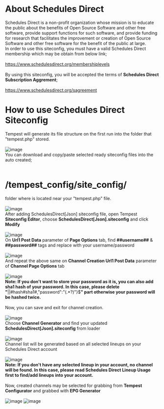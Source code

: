 # About Schedules Direct
Schedules Direct is a non-profit organization whose mission is to educate the public about the benefits of Open Source Software and other free software, provide support functions for such software, and provide funding for research that facilitates the improvement or creation of Open Source Software and other free software for the benefit of the public at large.
<br>
In order to use this siteconfig, you must have a valid Schedules Direct membership which may be obtain from below link;<br><br>
https://www.schedulesdirect.org/membershiplevels
<br><br>By using this siteconfig, you will be accepted the terms of **Schedules Direct Subscription Aggrement**;<br><br>
https://www.schedulesdirect.org/sagreement
# How to use Schedules Direct Siteconfig
Tempest will generate its file structure on the first run into the folder that "tempest.php" stored.<br><br>
![image](https://user-images.githubusercontent.com/97025515/153332196-b5716eb0-3f4a-4d16-b43e-9143e3ed7c4b.png)
<br>You can download and copy/paste selected ready siteconfig files into the auto created;<br><br>
# **/tempest_config/site_config/**<br>
folder where is located near your "tempest.php" file.<br><br>
![image](https://user-images.githubusercontent.com/97025515/153332672-91f20125-8196-48c8-8486-af0ed76c4145.png)
<br>After adding SchedulesDirect[Json] siteconfig file, open Tempest **Siteconfig Editor**, choose **SchedulesDirect[Json].siteconfig** and click **Modify**<br><br>
![image](https://user-images.githubusercontent.com/97025515/156166473-2ba56dde-d36f-4a67-a65c-db26da453759.png)
<br>On **Url1 Post Data** parameter of **Page Options** tab, find **##username##** & **##password##** tags and replace with your username/password<br><br>
![image](https://user-images.githubusercontent.com/97025515/156166740-8e0a242b-ac8c-4d47-821e-f5ab9a6b753d.png)
<br>And repeat the above same on **Channel Creation Url1 Post Data** parameter of **Channel Page Options** tab<br><br>
![image](https://user-images.githubusercontent.com/97025515/156168486-7b028d67-9cc2-4e96-b4e2-ea582022f508.png)
<br>
**Note: If you don't want to store your password as it is, you can also add sha1 hash of your password. In this case, please delete "**||#hash#sha1#,"password":"(.\*?)"\}$**" part otherwise your password will be hashed twice.**<br><br>
Now, you can save and exit for channel creation.<br><br>
![image](https://user-images.githubusercontent.com/97025515/156168724-82ca9084-fbb6-4144-bab0-4d9b72f88eec.png)
<br>Choose **Channel Generator** and find your updated **SchedulesDirect[Json].siteconfig** from loader<br><br>
![image](https://user-images.githubusercontent.com/97025515/156169101-3bb73f31-a808-4f9e-b42d-e27e5ade685d.png)
<br>Channel list will be generated based on all selected lineups on your Schedules Direct account<br><br>
![image](https://user-images.githubusercontent.com/97025515/156169325-f8bcc9c7-e5f8-45ed-a406-b5112e61e999.png)
<br>
**Note: If you don't have any selected lineup in your account, no channel will be found. In this case, please read Schedules Direct Lineup Usage first to find/add lineups into your account.**<br><br>
Now, created channels may be selected for grabbing from **Tempest Configurator** and grabbed with **EPG Generator**<br><br>
![image](https://user-images.githubusercontent.com/97025515/156169950-86b0e85f-a43f-435e-836a-6bd4ecab0c69.png)
![image](https://user-images.githubusercontent.com/97025515/156170639-8653c8f7-2696-4f20-87c5-4680a5b11de4.png)

